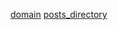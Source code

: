 [title]: <> (Elijah Rosenhagen's website)
[icon]: <> (http://vitalik.ca/images/icon.png)
[domain](http://localhost)
[posts_directory](./posts)
